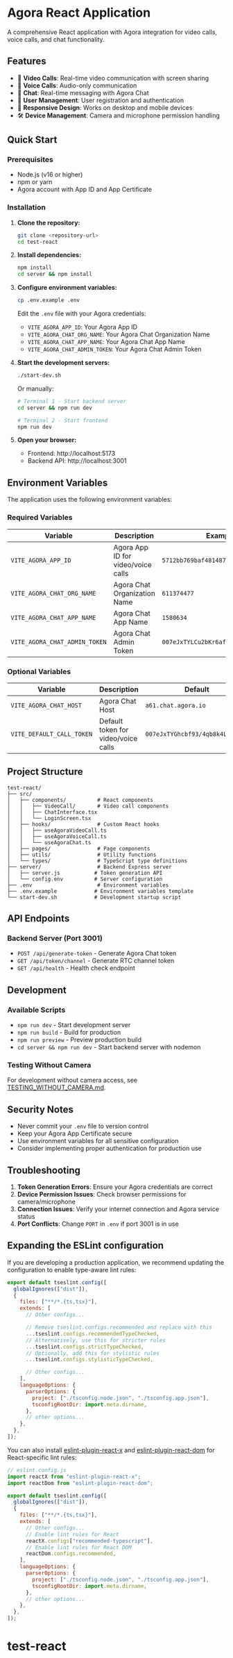# Agora React Application

A comprehensive React application with Agora integration for video calls, voice calls, and chat functionality.

## Features

- 🎥 **Video Calls**: Real-time video communication with screen sharing
- 🎤 **Voice Calls**: Audio-only communication
- 💬 **Chat**: Real-time messaging with Agora Chat
- 🔐 **User Management**: User registration and authentication
- 📱 **Responsive Design**: Works on desktop and mobile devices
- 🛠️ **Device Management**: Camera and microphone permission handling

## Quick Start

### Prerequisites

- Node.js (v16 or higher)
- npm or yarn
- Agora account with App ID and App Certificate

### Installation

1. **Clone the repository:**

   ```bash
   git clone <repository-url>
   cd test-react
   ```

2. **Install dependencies:**

   ```bash
   npm install
   cd server && npm install
   ```

3. **Configure environment variables:**

   ```bash
   cp .env.example .env
   ```

   Edit the `.env` file with your Agora credentials:

   - `VITE_AGORA_APP_ID`: Your Agora App ID
   - `VITE_AGORA_CHAT_ORG_NAME`: Your Agora Chat Organization Name
   - `VITE_AGORA_CHAT_APP_NAME`: Your Agora Chat App Name
   - `VITE_AGORA_CHAT_ADMIN_TOKEN`: Your Agora Chat Admin Token

4. **Start the development servers:**

   ```bash
   ./start-dev.sh
   ```

   Or manually:

   ```bash
   # Terminal 1 - Start backend server
   cd server && npm run dev

   # Terminal 2 - Start frontend
   npm run dev
   ```

5. **Open your browser:**
   - Frontend: http://localhost:5173
   - Backend API: http://localhost:3001

## Environment Variables

The application uses the following environment variables:

### Required Variables

| Variable                      | Description                        | Example                             |
| ----------------------------- | ---------------------------------- | ----------------------------------- |
| `VITE_AGORA_APP_ID`           | Agora App ID for video/voice calls | `5712bb769baf481487093bcc0d423673`  |
| `VITE_AGORA_CHAT_ORG_NAME`    | Agora Chat Organization Name       | `611374477`                         |
| `VITE_AGORA_CHAT_APP_NAME`    | Agora Chat App Name                | `1580634`                           |
| `VITE_AGORA_CHAT_ADMIN_TOKEN` | Agora Chat Admin Token             | `007eJxTYLCu2bKr6afPBKv4uw8Pc6s...` |

### Optional Variables

| Variable                  | Description                         | Default                         |
| ------------------------- | ----------------------------------- | ------------------------------- |
| `VITE_AGORA_CHAT_HOST`    | Agora Chat Host                     | `a61.chat.agora.io`             |
| `VITE_DEFAULT_CALL_TOKEN` | Default token for video/voice calls | `007eJxTYGhcbf93/4qb8k4LIs2...` |

## Project Structure

```
test-react/
├── src/
│   ├── components/          # React components
│   │   ├── VideoCall/       # Video call components
│   │   ├── ChatInterface.tsx
│   │   └── LoginScreen.tsx
│   ├── hooks/               # Custom React hooks
│   │   ├── useAgoraVideoCall.ts
│   │   ├── useAgoraVoiceCall.ts
│   │   └── useAgoraChat.ts
│   ├── pages/               # Page components
│   ├── utils/               # Utility functions
│   └── types/               # TypeScript type definitions
├── server/                  # Backend Express server
│   ├── server.js           # Token generation API
│   └── config.env          # Server configuration
├── .env                     # Environment variables
├── .env.example            # Environment variables template
└── start-dev.sh            # Development startup script
```

## API Endpoints

### Backend Server (Port 3001)

- `POST /api/generate-token` - Generate Agora Chat token
- `GET /api/token/channel` - Generate RTC channel token
- `GET /api/health` - Health check endpoint

## Development

### Available Scripts

- `npm run dev` - Start development server
- `npm run build` - Build for production
- `npm run preview` - Preview production build
- `cd server && npm run dev` - Start backend server with nodemon

### Testing Without Camera

For development without camera access, see [TESTING_WITHOUT_CAMERA.md](./TESTING_WITHOUT_CAMERA.md).

## Security Notes

- Never commit your `.env` file to version control
- Keep your Agora App Certificate secure
- Use environment variables for all sensitive configuration
- Consider implementing proper authentication for production use

## Troubleshooting

1. **Token Generation Errors**: Ensure your Agora credentials are correct
2. **Device Permission Issues**: Check browser permissions for camera/microphone
3. **Connection Issues**: Verify your internet connection and Agora service status
4. **Port Conflicts**: Change `PORT` in `.env` if port 3001 is in use

## Expanding the ESLint configuration

If you are developing a production application, we recommend updating the configuration to enable type-aware lint rules:

```js
export default tseslint.config([
  globalIgnores(["dist"]),
  {
    files: ["**/*.{ts,tsx}"],
    extends: [
      // Other configs...

      // Remove tseslint.configs.recommended and replace with this
      ...tseslint.configs.recommendedTypeChecked,
      // Alternatively, use this for stricter rules
      ...tseslint.configs.strictTypeChecked,
      // Optionally, add this for stylistic rules
      ...tseslint.configs.stylisticTypeChecked,

      // Other configs...
    ],
    languageOptions: {
      parserOptions: {
        project: ["./tsconfig.node.json", "./tsconfig.app.json"],
        tsconfigRootDir: import.meta.dirname,
      },
      // other options...
    },
  },
]);
```

You can also install [eslint-plugin-react-x](https://github.com/Rel1cx/eslint-react/tree/main/packages/plugins/eslint-plugin-react-x) and [eslint-plugin-react-dom](https://github.com/Rel1cx/eslint-react/tree/main/packages/plugins/eslint-plugin-react-dom) for React-specific lint rules:

```js
// eslint.config.js
import reactX from "eslint-plugin-react-x";
import reactDom from "eslint-plugin-react-dom";

export default tseslint.config([
  globalIgnores(["dist"]),
  {
    files: ["**/*.{ts,tsx}"],
    extends: [
      // Other configs...
      // Enable lint rules for React
      reactX.configs["recommended-typescript"],
      // Enable lint rules for React DOM
      reactDom.configs.recommended,
    ],
    languageOptions: {
      parserOptions: {
        project: ["./tsconfig.node.json", "./tsconfig.app.json"],
        tsconfigRootDir: import.meta.dirname,
      },
      // other options...
    },
  },
]);
```

# test-react
